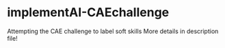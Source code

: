 # implementAI-CAEchallenge
Attempting the CAE challenge to label soft skills 
More details in description file! 
